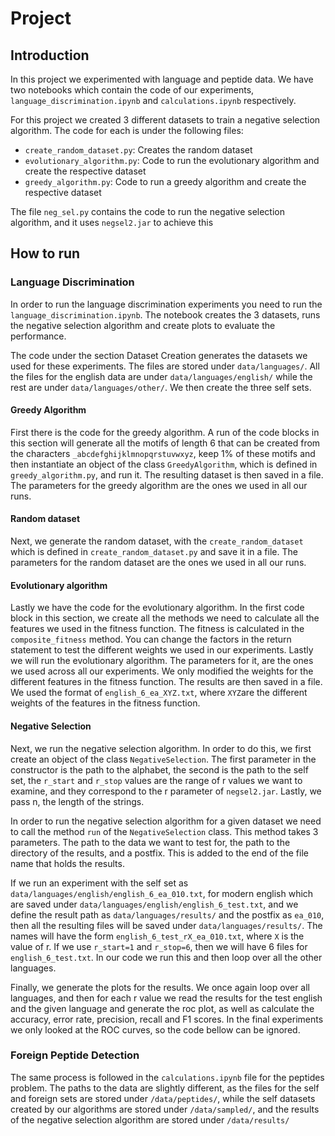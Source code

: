 # Project

## Introduction
In this project we experimented with language and peptide data. We have two notebooks which contain the code of our experiments, `language_discrimination.ipynb` and `calculations.ipynb` respectively.


For this project we created 3 different datasets to train a negative selection algorithm. The code for each is under the following files:

- `create_random_dataset.py`: Creates the random dataset
- `evolutionary_algorithm.py`: Code to run the evolutionary algorithm and create the respective dataset
- `greedy_algorithm.py`: Code to run a greedy algorithm and create the respective dataset

The file `neg_sel.py` contains the code to run the negative selection algorithm, and it uses `negsel2.jar` to achieve this

## How to run

### Language Discrimination
In order to run the language discrimination experiments you need to run the `language_discrimination.ipynb`. The notebook creates the 3 datasets, runs the negative selection algorithm and create plots to evaluate the performance. 

The code under the section Dataset Creation generates the datasets we used for these experiments. The files are stored under `data/languages/`. All the files for the english data are under `data/languages/english/` while the rest are under `data/languages/other/`. We then create the three self sets.

#### Greedy Algorithm
First there is the code for the greedy algorithm. A run of the code blocks in this section will generate all the motifs of length 6 that can be created from the characters `_abcdefghijklmnopqrstuvwxyz`, keep 1% of these motifs and then instantiate an object of the class `GreedyAlgorithm`, which is defined in `greedy_algorithm.py`, and run it. The resulting dataset is then saved in a file. The parameters for the greedy algorithm are the ones we used in all our runs. 

#### Random dataset
Next, we generate the random dataset, with the `create_random_dataset` which is defined in `create_random_dataset.py` and save it in a file. The parameters for the random dataset are the ones we used in all our runs. 

#### Evolutionary algorithm
Lastly we have the code for the evolutionary algorithm. In the first code block in this section, we create all the methods we need to calculate all the features we used in the fitness function. The fitness is calculated in the `composite_fitness` method. You can change the factors in the return statement to test the different weights we used in our experiments. Lastly we will run the evolutionary algorithm. The parameters for it, are the ones we used across all our experiments. We only modified the weights for the different features in the fitness function. The results are then saved in a file. We used the format of `english_6_ea_XYZ.txt`, where `XYZ`are the different weights of the features in the fitness function.


#### Negative Selection
Next, we run the negative selection algorithm. In order to do this, we first create an object of the class `NegativeSelection`. The first parameter in the constructor is the path to the alphabet, the second is the path to the self set, the `r_start` and `r_stop` values are the range of r values we want to examine, and they correspond to the r parameter of `negsel2.jar`. Lastly, we pass n, the length of the strings. 

In order to run the negative selection algorithm for a given dataset we need to call the method `run` of the `NegativeSelection` class. This method takes 3 parameters. The path to the data we want to test for, the path to the directory of the results, and a postfix. This is added to the end of the file name that holds the results.

If we run an experiment with the self set as `data/languages/english/english_6_ea_010.txt`, for modern english which are saved under `data/languages/english/english_6_test.txt`, and we define the result path as `data/languages/results/` and the postfix as `ea_010`, then all the resulting files will be saved under `data/languages/results/`. The names will have the form `english_6_test_rX_ea_010.txt`, where `X` is the value of r. If we use `r_start=1` and `r_stop=6`, then we will have 6 files for `english_6_test.txt`. In our code we run this and then loop over all the other languages.

Finally, we generate the plots for the results. We once again loop over all languages, and then for each r value we read the results for the test english and the given language and generate the roc plot, as well as calculate the accuracy, error rate, precision, recall and F1 scores. In the final experiments we only looked at the ROC curves, so the code bellow can be ignored.

### Foreign Peptide Detection
The same process is followed in the `calculations.ipynb` file for the peptides problem. The paths to the data are slightly different, as the files for the self and foreign sets are stored under `/data/peptides/`, while the self datasets  created by our algorithms are stored under `/data/sampled/`, and the results of the negative selection algorithm are stored under `/data/results/`